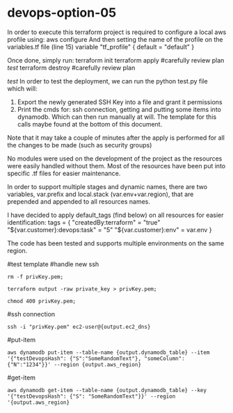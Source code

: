 # devops-option-05

In order to execute this terraform project is required to configure a local aws profile using:
            aws configure
And then setting the name of the profile on the variables.tf file (line 15)
    variable "tf_profile" {
        default = "default" 
    }


Once done, simply run:
    terraform init
    terraform apply         #carefully review plan 
    *test*
    terraform destroy       #carefully review plan

*test*
In order to test the deployment, we can run the python test.py file which will:
1) Export the newly generated SSH Key into a file and grant it permissions
2) Print the cmds for: ssh connection, getting and putting some items into dynamodb. Which can then run manually at will. 
The template for this calls maybe found at the bottom of this document.

Note that it may take a couple of minutes after the apply is performed for all the changes to be made (such as security groups)


No modules were used on the development of the project as the resources were easily handled without them.
Most of the resources have been put into specific .tf files for easier maintenance.

In order to support multiple stages and dynamic names, there are two variables, var.prefix and local.stack (var.env+var.region), that are prepended and appended to all resources names. 

I have decided to apply default_tags (find below) on all resources for easier identification:
    tags = {
        "createdBy:terraform"         = "true"
        "${var.customer}:devops:task" = "5"
        "${var.customer}:env" = var.env
        }

The code has been tested and supports multiple environments on the same region.

#test template
#handle new ssh

    rm -f privKey.pem;

    terraform output -raw private_key > privKey.pem;
    
    chmod 400 privKey.pem;

#ssh connection

    ssh -i "privKey.pem" ec2-user@{output.ec2_dns}
#put-item

    aws dynamodb put-item --table-name {output.dynamodb_table} --item '{"testDevopsHash": {"S":"SomeRandomText"}, "someColumn": {"N":"1234"}}' --region {output.aws_region}
#get-item

    aws dynamodb get-item --table-name {output.dynamodb_table} --key '{"testDevopsHash": {"S": "SomeRandomText"}}' --region '{output.aws_region}